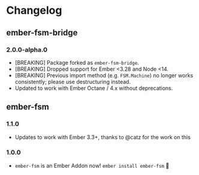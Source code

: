 # Changelog

## ember-fsm-bridge

### 2.0.0-alpha.0

- [BREAKING] Package forked as `ember-fsm-bridge`.
- [BREAKING] Dropped support for Ember <3.28 and Node <14.
- [BREAKING] Previous import method (e.g. `FSM.Machine`) no longer works consistently; please use destructuring instead.
- Updated to work with Ember Octane / 4.x without deprecations.

## ember-fsm

### 1.1.0

- Updates to work with Ember 3.3+, thanks to @catz for the work on this

### 1.0.0

- `ember-fsm` is an Ember Addon now! `ember install ember-fsm` :tada:

